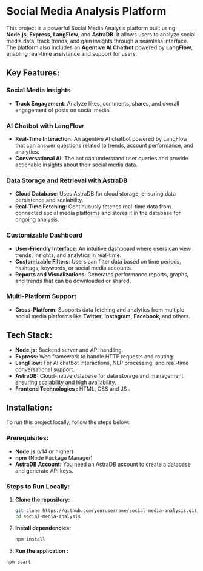 # Social Media Analysis Platform

This project is a powerful Social Media Analysis platform built using **Node.js**, **Express**, **LangFlow**, and **AstraDB**. It allows users to analyze social media data, track trends, and gain insights through a seamless interface. The platform also includes an **Agentive AI Chatbot** powered by **LangFlow**, enabling real-time assistance and support for users.

## Key Features:
### Social Media Insights
- **Track Engagement**: Analyze likes, comments, shares, and overall engagement of posts on social media.

### AI Chatbot with LangFlow
- **Real-Time Interaction**: An agentive AI chatbot powered by LangFlow that can answer questions related to trends, account performance, and analytics.
- **Conversational AI**: The bot can understand user queries and provide actionable insights about their social media data.

### Data Storage and Retrieval with AstraDB
- **Cloud Database**: Uses AstraDB for cloud storage, ensuring data persistence and scalability.
- **Real-Time Fetching**: Continuously fetches real-time data from connected social media platforms and stores it in the database for ongoing analysis.

### Customizable Dashboard
- **User-Friendly Interface**: An intuitive dashboard where users can view trends, insights, and analytics in real-time.
- **Customizable Filters**: Users can filter data based on time periods, hashtags, keywords, or social media accounts.
- **Reports and Visualizations**: Generates performance reports, graphs, and trends that can be downloaded or shared.

### Multi-Platform Support
- **Cross-Platform**: Supports data fetching and analytics from multiple social media platforms like **Twitter**, **Instagram**, **Facebook**, and others.
  
## Tech Stack:
- **Node.js:** Backend server and API handling.
- **Express:** Web framework to handle HTTP requests and routing.
- **LangFlow:** For AI chatbot interactions, NLP processing, and real-time conversational support.
- **AstraDB:** Cloud-native database for data storage and management, ensuring scalability and high availability.
- **Frontend Technologies :** HTML, CSS and JS .

## Installation:
To run this project locally, follow the steps below:

### Prerequisites:
- **Node.js** (v14 or higher)
- **npm** (Node Package Manager)
- **AstraDB Account:** You need an AstraDB account to create a database and generate API keys.

### Steps to Run Locally:

1. **Clone the repository:**
   ```bash
   git clone https://github.com/yourusername/social-media-analysis.git
   cd social-media-analysis
   
2. **Install dependencies:**
   ```bash
   npm install

3. **Run the application :**
  ```bash
  npm start


